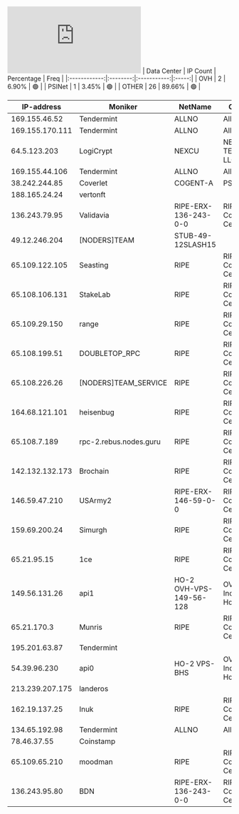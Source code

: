 ![Diagramm](https://github.com/obajay/StateSync-snapshots/blob/main/Projects/Rebus/1/README.md)
| Data Center | IP Count | Percentage | Freq |
|:------------:|:--------:|:-----------:|:-----:|
| OVH | 2 | 6.90% | 🟢 |
| PSINet | 1 | 3.45% | 🟢 |
| OTHER | 26 | 89.66% | 🟢 |

<!-- START_TABLE -->
| IP-address | Moniker | NetName | Organization |
|-------------|-------------|-------------|-------------|
| 169.155.46.52 | Tendermint | ALLNO | Allnodes Inc |
| 169.155.170.111 | Tendermint | ALLNO | Allnodes Inc |
| 64.5.123.203 | LogiCrypt | NEXCU | NEXCUS TECHNOLOGIES LLC |
| 169.155.44.106 | Tendermint | ALLNO | Allnodes Inc |
| 38.242.244.85 | Coverlet | COGENT-A | PSINet, Inc. |
| 188.165.24.24 | vertonft |  |  |
| 136.243.79.95 | Validavia | RIPE-ERX-136-243-0-0 | RIPE Network Coordination Centre |
| 49.12.246.204 | [NODERS]TEAM | STUB-49-12SLASH15 |  |
| 65.109.122.105 | Seasting | RIPE | RIPE Network Coordination Centre |
| 65.108.106.131 | StakeLab | RIPE | RIPE Network Coordination Centre |
| 65.109.29.150 | range | RIPE | RIPE Network Coordination Centre |
| 65.108.199.51 | DOUBLETOP_RPC | RIPE | RIPE Network Coordination Centre |
| 65.108.226.26 | [NODERS]TEAM_SERVICE | RIPE | RIPE Network Coordination Centre |
| 164.68.121.101 | heisenbug | RIPE | RIPE Network Coordination Centre |
| 65.108.7.189 | rpc-2.rebus.nodes.guru | RIPE | RIPE Network Coordination Centre |
| 142.132.132.173 | Brochain | RIPE | RIPE Network Coordination Centre |
| 146.59.47.210 | USArmy2 | RIPE-ERX-146-59-0-0 | RIPE Network Coordination Centre |
| 159.69.200.24 | Simurgh | RIPE | RIPE Network Coordination Centre |
| 65.21.95.15 | 1ce | RIPE | RIPE Network Coordination Centre |
| 149.56.131.26 | api1 | HO-2 OVH-VPS-149-56-128 | OVH Hosting, Inc. OVH Hosting, Inc. |
| 65.21.170.3 | Munris | RIPE | RIPE Network Coordination Centre |
| 195.201.63.87 | Tendermint |  |  |
| 54.39.96.230 | api0 | HO-2 VPS-BHS | OVH Hosting, Inc. OVH Hosting, Inc. |
| 213.239.207.175 | landeros |  |  |
| 162.19.137.25 | Inuk | RIPE | RIPE Network Coordination Centre |
| 134.65.192.98 | Tendermint | ALLNO | Allnodes Inc |
| 78.46.37.55 | Coinstamp |  |  |
| 65.109.65.210 | moodman | RIPE | RIPE Network Coordination Centre |
| 136.243.95.80 | BDN | RIPE-ERX-136-243-0-0 | RIPE Network Coordination Centre |

<!-- END_TABLE -->